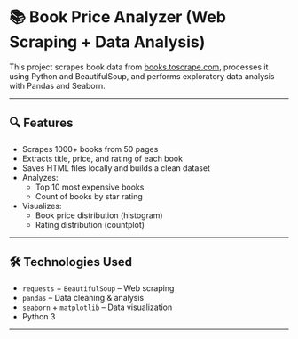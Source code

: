 # 📚 Book Price Analyzer (Web Scraping + Data Analysis)

This project scrapes book data from [books.toscrape.com](http://books.toscrape.com), processes it using Python and BeautifulSoup, and performs exploratory data analysis with Pandas and Seaborn.

---

## 🔍 Features

- Scrapes 1000+ books from 50 pages
- Extracts title, price, and rating of each book
- Saves HTML files locally and builds a clean dataset
- Analyzes:
  - Top 10 most expensive books
  - Count of books by star rating
- Visualizes:
  - Book price distribution (histogram)
  - Rating distribution (countplot)

---

## 🛠️ Technologies Used

- `requests` + `BeautifulSoup` – Web scraping
- `pandas` – Data cleaning & analysis
- `seaborn` + `matplotlib` – Data visualization
- Python 3

---
